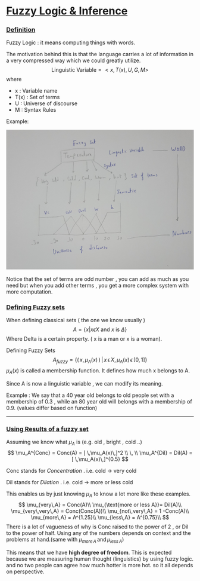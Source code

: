 # **<u>Fuzzy Logic & Inference</u>**

### **<u>Definition</u>**

Fuzzy Logic : it means computing things with words.

The motivation behind this is that the language carries a lot of information in a very compressed way which we could greatly utilize.
$$
\text{Linguistic Variable} = \lt x , T(x),U,G,M\gt
$$
where 

- x : Variable name
- T(x) : Set of terms
- U : Universe of discourse
- M : Syntax Rules

Example:

![](./Images/TemperatureDiagram.jpg)

Notice that the set of terms are odd number , you can add as much as you need but when you add other terms , you get a more complex system with more computation.

### <u>**Defining Fuzzy sets**</u>

When defining classical sets ( the one we know usually )
$$
A = \{ x | x\epsilon X \text{ and } x \text{ is } \Delta \}
$$
Where Delta is a certain property. ( x is a man or x is a woman).

Defining Fuzzy Sets
$$
A_{fuzzy} = \{(\,x,\mu_A(x)\,)\,| \,x\,\epsilon\, X ,\, \mu_A(x)\,\epsilon\,[0,1]\}
$$
$\mu_A(x)$ is called a membership function. It defines how much x belongs to A.

Since A is now a linguistic variable , we can modify its meaning.

Example : We say that a 40 year old belongs to old people set with a membership of 0.3 , while an 80 year old will belongs with a membership of 0.9. (values differ based on function)

------

### **<u>Using Results of  a fuzzy set</u>**

Assuming we know what $\mu_A$ is (e.g. old , bright , cold ..)
$$
\mu_A^{Conc} = Conc(A) = [ \,\mu_A(x)\,]^2 \\ \, \\
\mu_A^{Dil} = Dil(A) = [ \,\mu_A(x)\,]^{0.5}
$$


Conc stands for *Concentration* . i.e. cold -> very cold

Dil stands for *Dilation* . i.e. cold -> more or less cold

This enables us by just knowing $\mu_A$ to know a lot more like these examples.
$$
\mu_{very\,A} = Conc(A)\\
\mu_{\text{more or less A}}= Dil(A)\\
\mu_{very\,very\,A} = Conc(Conc(A))\\
\mu_{not\,very\,A} = 1 -Conc(A)\\
\mu_{more\,A} = A^{1.25}\\
\mu_{less\,A} = A^{0.75}\\
$$
There is a lot of vagueness of why is Conc raised to the power of 2 , or Dil to the power of half. Using any of the numbers depends on context and the problems at hand.(same with $\mu_{more\,A}\,\text{and}\,\mu_{less\,A}$) 

This means that we have **high degree of freedom**. This is expected because we are measuring human thought (linguistics) by using fuzzy logic. and no two people can agree how much hotter is more hot. so it all depends on perspective.

